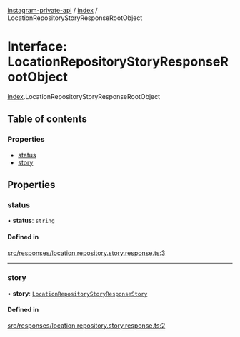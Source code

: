 [instagram-private-api](../../README.md) / [index](../../modules/index.md) / LocationRepositoryStoryResponseRootObject

# Interface: LocationRepositoryStoryResponseRootObject

[index](../../modules/index.md).LocationRepositoryStoryResponseRootObject

## Table of contents

### Properties

- [status](LocationRepositoryStoryResponseRootObject.md#status)
- [story](LocationRepositoryStoryResponseRootObject.md#story)

## Properties

### status

• **status**: `string`

#### Defined in

[src/responses/location.repository.story.response.ts:3](https://github.com/Nerixyz/instagram-private-api/blob/0e0721c/src/responses/location.repository.story.response.ts#L3)

___

### story

• **story**: [`LocationRepositoryStoryResponseStory`](LocationRepositoryStoryResponseStory.md)

#### Defined in

[src/responses/location.repository.story.response.ts:2](https://github.com/Nerixyz/instagram-private-api/blob/0e0721c/src/responses/location.repository.story.response.ts#L2)
